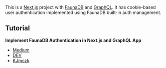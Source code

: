 This is a [Next.js](https://nextjs.org/) project with [FaunaDB](https://fauna.com/) and [GraphQL](https://docs.fauna.com/fauna/current/api/graphql/). It has cookie-based user authentication implemented using FaunaDB built-in auth management.

## Tutorial

**Implement FaunaDB Authentication in Next.js and GraphQL App**

- [Medium](https://medium.com/@kjmczk)
- [DEV](https://dev.to/kjmczk)
- [KJmczk](https://kjmczk.dev/blog/)
